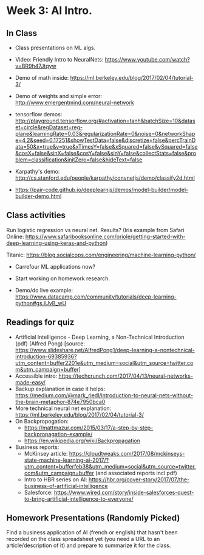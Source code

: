 # Week 3: AI Intro.


## In Class

* Class presentations on ML algs.
* Video: Friendly Intro to NeuralNets: https://www.youtube.com/watch?v=BR9h47Jtqyw
* Demo of math inside: https://ml.berkeley.edu/blog/2017/02/04/tutorial-3/
* Demo of weights and simple error: http://www.emergentmind.com/neural-network

* tensorflow demos: http://playground.tensorflow.org/#activation=tanh&batchSize=10&dataset=circle&regDataset=reg-plane&learningRate=0.03&regularizationRate=0&noise=0&networkShape=4,2&seed=0.17251&showTestData=false&discretize=false&percTrainData=50&x=true&y=true&xTimesY=false&xSquared=false&ySquared=false&cosX=false&sinX=false&cosY=false&sinY=false&collectStats=false&problem=classification&initZero=false&hideText=false 
* Karpathy's demo:
http://cs.stanford.edu/people/karpathy/convnetjs/demo/classify2d.html
* https://pair-code.github.io/deeplearnjs/demos/model-builder/model-builder-demo.html


## Class activities

Run logistic regression vs neural net. Results? (Iris example from Safari Online: https://www.safaribooksonline.com/oriole/getting-started-with-deep-learning-using-keras-and-python)

Titanic: https://blog.socialcops.com/engineering/machine-learning-python/

* Carrefour ML applications now?
* Start working on homework research.

* Demo/do live example: https://www.datacamp.com/community/tutorials/deep-learning-python#gs.iUvB_wU



## Readings for quiz

* Artificial Intelligence - Deep Learning, a Non-Technical Introduction (pdf) (Alfred Pong) [source: https://www.slideshare.net/AlfredPong1/deep-learning-a-nontechnical-introduction-69385936?utm_content=buffer2201e&utm_medium=social&utm_source=twitter.com&utm_campaign=buffer]
* Accessible intro: https://techcrunch.com/2017/04/13/neural-networks-made-easy/
* Backup explanation in case it helps: https://medium.com/@mark_riedl/introduction-to-neural-nets-without-the-brain-metaphor-874e7950bca0
* More technical neural net explanation:
https://ml.berkeley.edu/blog/2017/02/04/tutorial-3/
* On Backpropogation:
	* https://mattmazur.com/2015/03/17/a-step-by-step-backpropagation-example/
	* https://en.wikipedia.org/wiki/Backpropagation
* Business reports:
	* McKinsey article: https://cloudtweaks.com/2017/08/mckinseys-state-machine-learning-ai-2017/?utm_content=bufferfeb38&utm_medium=social&utm_source=twitter.com&utm_campaign=buffer (and associated reports incl pdf)
	* Intro to HBR series on AI: https://hbr.org/cover-story/2017/07/the-business-of-artificial-intelligence
	* Salesforce: https://www.wired.com/story/inside-salesforces-quest-to-bring-artificial-intelligence-to-everyone/


## Homework Presentations (Randomly Picked)

Find a business application of AI (french or english) that hasn't been recorded on the class spreadsheet yet (you need a URL to an article/description of it) and prepare to summarize it for the class.

